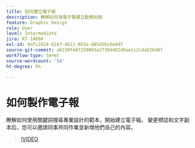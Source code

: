 ```yaml
---
title: 如何建立電子報
description: 瞭解如何為電子報建立動態封面
feature: Graphic Design
role: User
level: Intermediate
jira: KT-14894
exl-id: 9afc2d24-6247-4b11-883e-d85d5bc6e8d7
source-git-commit: a6239fe87239003e2730d402d8ae1c2cda52bd87
workflow-type: tm+mt
source-wordcount: '54'
ht-degree: 0%

---
```


# 如何製作電子報

瞭解如何使用關鍵詞搜尋專業設計的範本，開始建立電子報。 變更標誌和文字副本后，您可以邀請同事共同作業並新增他們自己的內容。

>[!VIDEO](https://video.tv.adobe.com/v/3427120?quality=12&learn=on&hidetitle=true)

